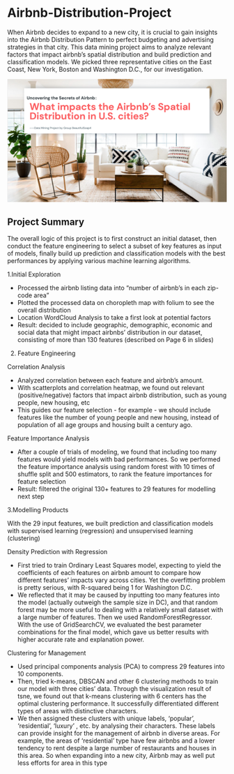 # Airbnb-Distribution-Project

When Airbnb decides to expand to a new city, it is crucial to gain insights into the Airbnb Distribution Pattern to perfect budgeting and advertising strategies in that city. This data mining project aims to analyze relevant factors that impact airbnb’s spatial distribution and build prediction and classification models. We picked three representative cities on the East Coast, New York, Boston and Washington D.C., for our investigation.

![image](https://github.com/leyimai/Airbnb-Distribution-Project/blob/master/report_pic.jpg)


## Project Summary
The overall logic of this project is to first construct an initial dataset, then conduct the feature engineering to select a subset of key features as input of models, finally build up prediction and classification models with the best performances by applying various machine learning algorithms.


1.Initial Exploration
- Processed the airbnb listing data into “number of airbnb’s in each zip-code area”
- Plotted the processed data on choropleth map with folium to see the overall
distribution
- Location WordCloud Analysis to take a first look at potential factors
- Result: decided to include geographic, demographic, economic and social data that might impact airbnbs’ distribution in our dataset, consisting of more than 130 features (described on Page 6 in slides)

2. Feature Engineering

Correlation Analysis
- Analyzed correlation between each feature and airbnb’s amount.
- With scatterplots and correlation heatmap, we found out relevant
(positive/negative) factors that impact airbnb distribution, such as young people,
new housing, etc
- This guides our feature selection - for example - we should include features like
the number of young people and new housing, instead of population of all age
groups and housing built a century ago.

Feature Importance Analysis
- After a couple of trials of modeling, we found that including too many features would yield models with bad performances. So we performed the feature importance analysis using random forest with 10 times of shuffle split and 500 estimators, to rank the feature importances for feature selection
- Result: filtered the original 130+ features to 29 features for modelling next step

3.Modelling Products

With the 29 input features, we built prediction and classification models with supervised learning (regression) and unsupervised learning (clustering)

Density Prediction with Regression

- First tried to train Ordinary Least Squares model, expecting to yield the coefficients of each features on airbnb amount to compare how different features’ impacts vary across cities. Yet the overfitting problem is pretty serious, with R-squared being 1 for Washington D.C.
- We reflected that it may be caused by inputting too many features into the model (actually outweigh the sample size in DC), and that random forest may be more useful to dealing with a relatively small dataset with a large number of features. Then we used RandomForestRegressor. With the use of GridSearchCV, we evaluated the best parameter combinations for the final model, ​which gave us better results with higher accurate rate and explanation power.


Clustering for Management
- Used principal components analysis (PCA) to compress 29 features into 10 components.
- Then, tried k-means, DBSCAN and other 6 clustering methods to train our model with three cities’ data. Through the visualization result of tsne, we found out that k-means clustering with 6 centers has the optimal clustering performance. It successfully differentiated different types of areas with distinctive characters.
- We then assigned these clusters with unique labels, ‘popular’, ‘residential’, ‘luxury’ , etc. by analysing their characters. These labels can provide insight for the management of airbnb in diverse areas. For example, the areas of ‘residential’ type have few airbnbs and a lower tendency to rent despite a large number of restaurants and houses in this area. So when expanding into a new city, Airbnb may as well put less efforts for area in this type
